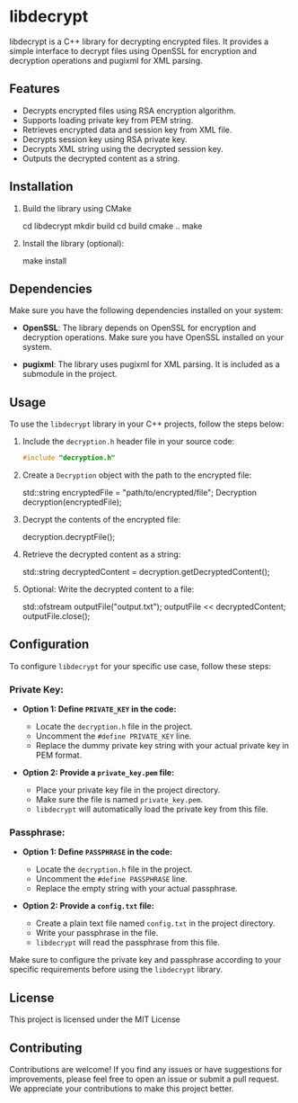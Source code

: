  # libdecrypt

libdecrypt is a C++ library for decrypting encrypted files. It provides a simple interface to decrypt files using OpenSSL for encryption and decryption operations and pugixml for XML parsing.

## Features

- Decrypts encrypted files using RSA encryption algorithm.
- Supports loading private key from PEM string.
- Retrieves encrypted data and session key from XML file.
- Decrypts session key using RSA private key.
- Decrypts XML string using the decrypted session key.
- Outputs the decrypted content as a string.

## Installation

1. Build the library using CMake

    cd libdecrypt
    mkdir build
    cd build
    cmake ..
    make
2.  Install the library (optional):

    make install
## Dependencies

Make sure you have the following dependencies installed on your system:

- **OpenSSL**: The library depends on OpenSSL for encryption and decryption operations. Make sure you have OpenSSL installed on your system.

- **pugixml**: The library uses pugixml for XML parsing. It is included as a submodule in the project.

## Usage

To use the `libdecrypt` library in your C++ projects, follow the steps below:

1. Include the `decryption.h` header file in your source code:

   ```cpp
   #include "decryption.h"

2. Create a `Decryption` object with the path to the encrypted file:

    std::string encryptedFile = "path/to/encrypted/file";
    Decryption decryption(encryptedFile);

3. Decrypt the contents of the encrypted file:

    decryption.decryptFile();

4. Retrieve the decrypted content as a string:
 
    std::string decryptedContent = decryption.getDecryptedContent();

5. Optional: Write the decrypted content to a file:
 
    std::ofstream outputFile("output.txt");
    outputFile << decryptedContent;
    outputFile.close();

## Configuration

To configure `libdecrypt` for your specific use case, follow these steps:

### Private Key:

- **Option 1: Define `PRIVATE_KEY` in the code:**
  - Locate the `decryption.h` file in the project.
  - Uncomment the `#define PRIVATE_KEY` line.
  - Replace the dummy private key string with your actual private key in PEM format.

- **Option 2: Provide a `private_key.pem` file:**
  - Place your private key file in the project directory.
  - Make sure the file is named `private_key.pem`.
  - `libdecrypt` will automatically load the private key from this file.

### Passphrase:

- **Option 1: Define `PASSPHRASE` in the code:**
  - Locate the `decryption.h` file in the project.
  - Uncomment the `#define PASSPHRASE` line.
  - Replace the empty string with your actual passphrase.

- **Option 2: Provide a `config.txt` file:**
  - Create a plain text file named `config.txt` in the project directory.
  - Write your passphrase in the file.
  - `libdecrypt` will read the passphrase from this file.

Make sure to configure the private key and passphrase according to your specific requirements before using the `libdecrypt` library.

## License

This project is licensed under the MIT License

## Contributing

Contributions are welcome! If you find any issues or have suggestions for improvements, please feel free to open an issue or submit a pull request. We appreciate your contributions to make this project better.
